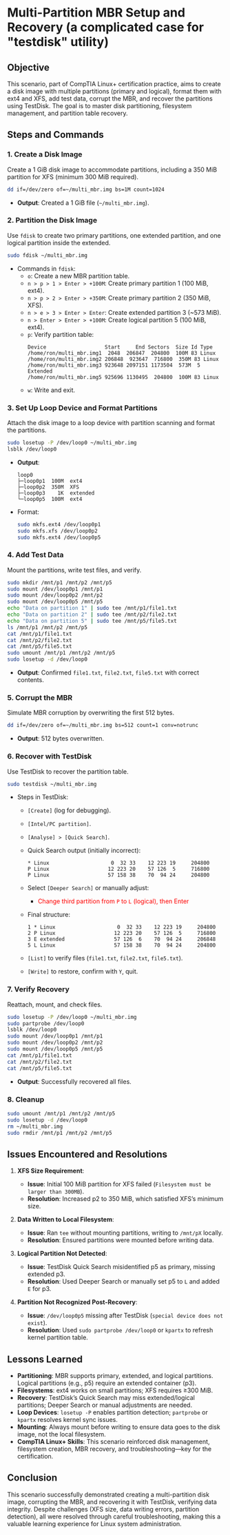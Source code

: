 # Multi-Partition MBR Setup and Recovery (a complicated case for "testdisk" utility)

## Objective

This scenario, part of CompTIA Linux+ certification practice, aims to create a disk image with multiple partitions (primary and logical), format them with ext4 and XFS, add test data, corrupt the MBR, and recover the partitions using TestDisk. The goal is to master disk partitioning, filesystem management, and partition table recovery.

## Steps and Commands

### 1. Create a Disk Image

Create a 1 GiB disk image to accommodate partitions, including a 350 MiB partition for XFS (minimum 300 MiB required).

```bash
dd if=/dev/zero of=~/multi_mbr.img bs=1M count=1024
```

- **Output**: Created a 1 GiB file (`~/multi_mbr.img`).

### 2. Partition the Disk Image

Use `fdisk` to create two primary partitions, one extended partition, and one logical partition inside the extended.

```bash
sudo fdisk ~/multi_mbr.img
```

- Commands in `fdisk`:
  - `o`: Create a new MBR partition table.
  - `n > p > 1 > Enter > +100M`: Create primary partition 1 (100 MiB, ext4).
  - `n > p > 2 > Enter > +350M`: Create primary partition 2 (350 MiB, XFS).
  - `n > e > 3 > Enter > Enter`: Create extended partition 3 (~573 MiB).
  - `n > Enter > Enter > +100M`: Create logical partition 5 (100 MiB, ext4).
  - `p`: Verify partition table:
    ```
    Device                   Start     End Sectors  Size Id Type
    /home/ron/multi_mbr.img1  2048  206847  204800  100M 83 Linux
    /home/ron/multi_mbr.img2 206848  923647  716800  350M 83 Linux
    /home/ron/multi_mbr.img3 923648 2097151 1173504  573M  5 Extended
    /home/ron/multi_mbr.img5 925696 1130495  204800  100M 83 Linux
    ```
  - `w`: Write and exit.

### 3. Set Up Loop Device and Format Partitions

Attach the disk image to a loop device with partition scanning and format the partitions.

```bash
sudo losetup -P /dev/loop0 ~/multi_mbr.img
lsblk /dev/loop0
```

- **Output**:
  ```
  loop0
  ├─loop0p1  100M  ext4
  ├─loop0p2  350M  XFS
  ├─loop0p3    1K  extended
  └─loop0p5  100M  ext4
  ```
- Format:
  ```bash
  sudo mkfs.ext4 /dev/loop0p1
  sudo mkfs.xfs /dev/loop0p2
  sudo mkfs.ext4 /dev/loop0p5
  ```

### 4. Add Test Data

Mount the partitions, write test files, and verify.

```bash
sudo mkdir /mnt/p1 /mnt/p2 /mnt/p5
sudo mount /dev/loop0p1 /mnt/p1
sudo mount /dev/loop0p2 /mnt/p2
sudo mount /dev/loop0p5 /mnt/p5
echo "Data on partition 1" | sudo tee /mnt/p1/file1.txt
echo "Data on partition 2" | sudo tee /mnt/p2/file2.txt
echo "Data on partition 5" | sudo tee /mnt/p5/file5.txt
ls /mnt/p1 /mnt/p2 /mnt/p5
cat /mnt/p1/file1.txt
cat /mnt/p2/file2.txt
cat /mnt/p5/file5.txt
sudo umount /mnt/p1 /mnt/p2 /mnt/p5
sudo losetup -d /dev/loop0
```

- **Output**: Confirmed `file1.txt`, `file2.txt`, `file5.txt` with correct contents.

### 5. Corrupt the MBR

Simulate MBR corruption by overwriting the first 512 bytes.

```bash
dd if=/dev/zero of=~/multi_mbr.img bs=512 count=1 conv=notrunc
```

- **Output**: 512 bytes overwritten.

### 6. Recover with TestDisk

Use TestDisk to recover the partition table.

```bash
sudo testdisk ~/multi_mbr.img
```

- Steps in TestDisk:

  - `[Create]` (log for debugging).
  - `[Intel/PC partition]`.
  - `[Analyse] > [Quick Search]`.
  - Quick Search output (initially incorrect):

    ```
    * Linux                    0  32 33    12 223 19     204800
    P Linux                   12 223 20    57 126  5     716800
    P Linux                   57 158 38    70  94 24     204800
    ```

  - Select `[Deeper Search]` or manually adjust:
    - <span style="color: red;">Change third partition from `P` to `L` (logical), then Enter </span>
  - Final structure:
    ```
    1 * Linux                    0  32 33    12 223 19     204800
    2 P Linux                   12 223 20    57 126  5     716800
    3 E extended                57 126  6    70  94 24     206848
    5 L Linux                   57 158 38    70  94 24     204800
    ```
  - `[List]` to verify files (`file1.txt`, `file2.txt`, `file5.txt`).
  - `[Write]` to restore, confirm with `Y`, quit.

### 7. Verify Recovery

Reattach, mount, and check files.

```bash
sudo losetup -P /dev/loop0 ~/multi_mbr.img
sudo partprobe /dev/loop0
lsblk /dev/loop0
sudo mount /dev/loop0p1 /mnt/p1
sudo mount /dev/loop0p2 /mnt/p2
sudo mount /dev/loop0p5 /mnt/p5
cat /mnt/p1/file1.txt
cat /mnt/p2/file2.txt
cat /mnt/p5/file5.txt
```

- **Output**: Successfully recovered all files.

### 8. Cleanup

```bash
sudo umount /mnt/p1 /mnt/p2 /mnt/p5
sudo losetup -d /dev/loop0
rm ~/multi_mbr.img
sudo rmdir /mnt/p1 /mnt/p2 /mnt/p5
```

## Issues Encountered and Resolutions

1. **XFS Size Requirement**:

   - **Issue**: Initial 100 MiB partition for XFS failed (`Filesystem must be larger than 300MB`).
   - **Resolution**: Increased p2 to 350 MiB, which satisfied XFS’s minimum size.

2. **Data Written to Local Filesystem**:

   - **Issue**: Ran `tee` without mounting partitions, writing to `/mnt/pX` locally.
   - **Resolution**: Ensured partitions were mounted before writing data.

3. **Logical Partition Not Detected**:

   - **Issue**: TestDisk Quick Search misidentified p5 as primary, missing extended p3.
   - **Resolution**: Used Deeper Search or manually set p5 to `L` and added `E` for p3.

4. **Partition Not Recognized Post-Recovery**:
   - **Issue**: `/dev/loop0p5` missing after TestDisk (`special device does not exist`).
   - **Resolution**: Used `sudo partprobe /dev/loop0` or `kpartx` to refresh kernel partition table.

## Lessons Learned

- **Partitioning**: MBR supports primary, extended, and logical partitions. Logical partitions (e.g., p5) require an extended container (p3).
- **Filesystems**: ext4 works on small partitions; XFS requires ≥300 MiB.
- **Recovery**: TestDisk’s Quick Search may miss extended/logical partitions; Deeper Search or manual adjustments are needed.
- **Loop Devices**: `losetup -P` enables partition detection; `partprobe` or `kpartx` resolves kernel sync issues.
- **Mounting**: Always mount before writing to ensure data goes to the disk image, not the local filesystem.
- **CompTIA Linux+ Skills**: This scenario reinforced disk management, filesystem creation, MBR recovery, and troubleshooting—key for the certification.

## Conclusion

This scenario successfully demonstrated creating a multi-partition disk image, corrupting the MBR, and recovering it with TestDisk, verifying data integrity. Despite challenges (XFS size, data writing errors, partition detection), all were resolved through careful troubleshooting, making this a valuable learning experience for Linux system administration.
